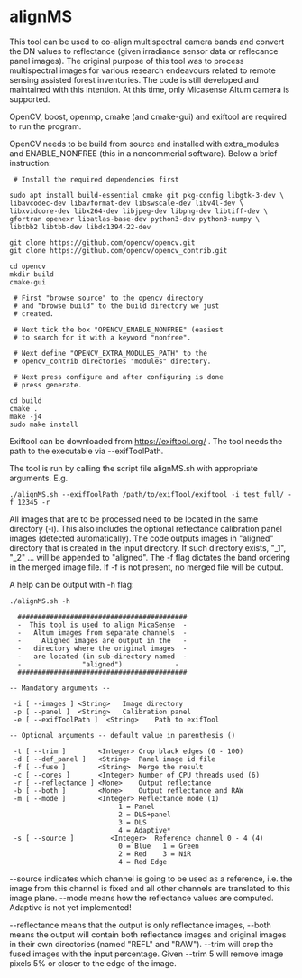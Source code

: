 # alignMS

This tool can be used to co-align multispectral camera bands and convert the DN values to reflectance (given irradiance sensor data or reflecance panel 
images). The original purpose of this tool was to  process multispectral images for various research endeavours related to remote sensing assisted forest 
inventories. The code is still  developed and maintained with this intention. At this time, only Micasense Altum camera is supported.  

OpenCV, boost, openmp, cmake (and cmake-gui) and exiftool are required to run the program.


OpenCV needs to be build from source and installed with extra_modules and ENABLE_NONFREE (this in a noncommerial software). Below a brief instruction:

	 # Install the required dependencies first
	
	sudo apt install build-essential cmake git pkg-config libgtk-3-dev \
	libavcodec-dev libavformat-dev libswscale-dev libv4l-dev \
	libxvidcore-dev libx264-dev libjpeg-dev libpng-dev libtiff-dev \
	gfortran openexr libatlas-base-dev python3-dev python3-numpy \
	libtbb2 libtbb-dev libdc1394-22-dev
    
	git clone https://github.com/opencv/opencv.git
	git clone https://github.com/opencv/opencv_contrib.git
	
	cd opencv
	mkdir build
	cmake-gui
	
	 # First "browse source" to the opencv directory
	 # and "browse build" to the build directory we just
	 # created.
	 
	 # Next tick the box "OPENCV_ENABLE_NONFREE" (easiest
	 # to search for it with a keyword "nonfree".
	 
	 # Next define "OPENCV_EXTRA_MODULES_PATH" to the
	 # opencv_contrib directories "modules" directory.
	 
	 # Next press configure and after configuring is done
	 # press generate.
	 
	cd build
	cmake .
	make -j4
	sudo make install

		
Exiftool can be downloaded from https://exiftool.org/ . The tool needs the path to the executable via --exifToolPath.

	
The tool is run by calling the script file alignMS.sh with appropriate arguments. E.g.

	./alignMS.sh --exifToolPath /path/to/exifTool/exiftool -i test_full/ -f 12345 -r
	
	
All images that are to be processed need to be located in the same directory (-i). This also includes the optional reflectance calibration panel images 
(detected automatically). The code outputs images in "aligned" directory that is created in the input directory. If such directory exists, "_1", "_2" ... 
will be appended to "aligned". The -f flag dictates the band ordering in the merged image file. If -f is not present, no merged file will be output.

A help can be output with -h flag:

	./alignMS.sh -h
	
	  ##########################################
	  -  This tool is used to align MicaSense  -
	  -   Altum images from separate channels  -
	  -     Aligned images are output in the   -
	  -   directory where the original images  -
	  -   are located (in sub-directory named  -
	  -               "aligned")             -
	  ##########################################

	-- Mandatory arguments --

	 -i [ --images ] <String>	Image directory
	 -p [ --panel ]  <String>	Calibration panel 
	 -e [ --exifToolPath ]  <String>	Path to exifTool 
	 
	-- Optional arguments -- default value in parenthesis ()

	 -t [ --trim ]        <Integer>	Crop black edges (0 - 100) 
	 -d [ --def_panel ]   <String>	Panel image id file 
	 -f [ --fuse ]        <String>	Merge the result 
	 -c [ --cores ]       <Integer>	Number of CPU threads used (6) 
	 -r [ --reflectance ] <None>	Output reflectance 
	 -b [ --both ]        <None>	Output reflectance and RAW 
	 -m [ --mode ]        <Integer>	Reflectance mode (1) 
		                  	   1 = Panel            
		                  	   2 = DLS+panel        
		                  	   3 = DLS              
		                  	   4 = Adaptive*        
	 -s [ --source ]         <Integer>	Reference channel 0 - 4 (4)
		                  	   0 = Blue   1 = Green 
		                  	   2 = Red    3 = NiR   
		                  	   4 = Red Edge
	
	
--source indicates which channel is going to be used as a reference, i.e.
the image from this channel is fixed and all other channels are translated
to this image plane. --mode means how the reflectance values are computed.
Adaptive is not yet implemented!

--reflectance means that the output is only reflectance images, --both
means the output will contain both reflectance images and original images
in their own directories (named "REFL" and "RAW"). --trim will crop the fused
images with the input percentage. Given --trim 5 will remove image pixels 
5% or closer to the edge of the image.  

